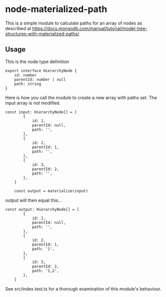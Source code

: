 # node-materialized-path

This is a simple module to calculate paths for an array of nodes as described at https://docs.mongodb.com/manual/tutorial/model-tree-structures-with-materialized-paths/

## Usage

This is the node type definition

```
export interface HierarchyNode {
    id: number
    parentId: number | null
    path: string
}
```

Here is how you call the module to create a new array with paths set. The input array is not modified.

```
const input: HierarchyNode[] = [
        {
            id: 1,
            parentId: null,
            path: '',
        },
        {
            id: 2,
            parentId: 1,
            path: '',
        },
        {
            id: 3,
            parentId: 2,
            path: '',
        },
    ]

    const output = materialize(input)
```

output will then equal this...

```
const output: HierarchyNode[] = [
        {
            id: 1,
            parentId: null,
            path: '',
        },
        {
            id: 2,
            parentId: 1,
            path: '1',
        },
        {
            id: 3,
            parentId: 2,
            path: '1,2',
        },
    ]
```

See src/index.test.ts for a thorough examination of this module's behaviour.
